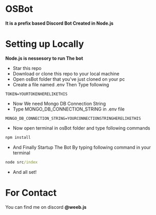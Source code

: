 # OSBot
<b>It is a prefix based Discord Bot Created in Node.js</b>

# Setting up Locally
<p><b>Node.js is nessesory to run The bot</b></p>

- Star this repo
- Download or clone this repo to your local machine
- Open osBot folder that you've just cloned on your pc
- Create a file named .env Then Type following
```env
TOKEN=YOURTOKENHERELIKETHIS
```
- Now We need Mongo DB Connection String
- Type MONGO_DB_CONNECTION_STRING in .env file
```env
MONGO_DB_CONNECTION_STRING=YOURCONNECTIONSTRINGHERELIKETHIS
```
- Now open terminal in osBot folder and type following commands
```cmd
npm install
```
- And Finally Startup The Bot By typing following command in your terminal
```cmd
node src/index
```
- And all set!



# For Contact
You can find me on discord <b>@weeb.js</b>
